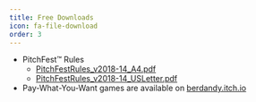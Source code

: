 ```yaml
---
title: Free Downloads
icon: fa-file-download
order: 3
---
```


* PitchFest™ Rules
   * [PitchFestRules_v2018-14_A4.pdf](assets/downloads/PitchFestRules_v2018-14_A4.pdf)
   * [PitchFestRules_v2018-14_USLetter.pdf](assets/downloads/PitchFestRules_v2018-14_USLetter.pdf)
* Pay-What-You-Want games are available on [berdandy.itch.io](http://berdandy.itch.io)
